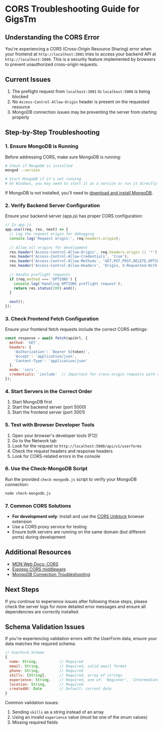 # CORS Troubleshooting Guide for GigsTm

## Understanding the CORS Error

You're experiencing a CORS (Cross-Origin Resource Sharing) error when your frontend at `http://localhost:3001` tries to access your backend API at `http://localhost:5000`. This is a security feature implemented by browsers to prevent unauthorized cross-origin requests.

## Current Issues

1. The preflight request from `localhost:3001` to `localhost:5000` is being blocked
2. No `Access-Control-Allow-Origin` header is present on the requested resource
3. MongoDB connection issues may be preventing the server from starting properly

## Step-by-Step Troubleshooting

### 1. Ensure MongoDB is Running

Before addressing CORS, make sure MongoDB is running:

```bash
# Check if MongoDB is installed
mongod --version

# Start MongoDB if it's not running
# On Windows, you may need to start it as a service or run it directly
```

If MongoDB is not installed, you'll need to [download and install MongoDB](https://www.mongodb.com/try/download/community).

### 2. Verify Backend Server Configuration

Ensure your backend server (app.js) has proper CORS configuration:

```javascript
// In app.js
app.use((req, res, next) => {
  // Log the request origin for debugging
  console.log('Request origin:', req.headers.origin);
  
  // Allow all origins for development
  res.header('Access-Control-Allow-Origin', req.headers.origin || '*');
  res.header('Access-Control-Allow-Credentials', 'true');
  res.header('Access-Control-Allow-Methods', 'GET,PUT,POST,DELETE,OPTIONS');
  res.header('Access-Control-Allow-Headers', 'Origin, X-Requested-With, Content-Type, Accept, Authorization');
  
  // Handle preflight requests
  if (req.method === 'OPTIONS') {
    console.log('Handling OPTIONS preflight request');
    return res.status(200).end();
  }
  
  next();
});
```

### 3. Check Frontend Fetch Configuration

Ensure your frontend fetch requests include the correct CORS settings:

```javascript
const response = await fetch(apiUrl, {
  method: 'GET',
  headers: {
    'Authorization': `Bearer ${token}`,
    'Accept': 'application/json',
    'Content-Type': 'application/json'
  },
  mode: 'cors',
  credentials: 'include'  // Important for cross-origin requests with credentials
});
```

### 4. Start Servers in the Correct Order

1. Start MongoDB first
2. Start the backend server (port 5000)
3. Start the frontend server (port 3001)

### 5. Test with Browser Developer Tools

1. Open your browser's developer tools (F12)
2. Go to the Network tab
3. Look for the request to `http://localhost:5000/api/v1/userforms`
4. Check the request headers and response headers
5. Look for CORS-related errors in the console

### 6. Use the Check-MongoDB Script

Run the provided `check-mongodb.js` script to verify your MongoDB connection:

```bash
node check-mongodb.js
```

### 7. Common CORS Solutions

- **For development only**: Install and use the [CORS Unblock](https://chrome.google.com/webstore/detail/cors-unblock/lfhmikememgdcahcdlaciloancbhjino) browser extension
- Use a CORS proxy service for testing
- Ensure both servers are running on the same domain (but different ports) during development

## Additional Resources

- [MDN Web Docs: CORS](https://developer.mozilla.org/en-US/docs/Web/HTTP/CORS)
- [Express CORS middleware](https://expressjs.com/en/resources/middleware/cors.html)
- [MongoDB Connection Troubleshooting](https://www.mongodb.com/docs/manual/reference/connection-string/)

## Next Steps

If you continue to experience issues after following these steps, please check the server logs for more detailed error messages and ensure all dependencies are correctly installed.

## Schema Validation Issues

If you're experiencing validation errors with the UserForm data, ensure your data matches the required schema:

```javascript
// UserForm Schema
{
  name: String,          // Required
  email: String,         // Required, valid email format
  phone: String,         // Required
  skills: [String],      // Required, array of strings
  experience: String,    // Required, one of: 'Beginner', 'Intermediate', 'Expert'
  location: String,      // Required
  createdAt: Date        // Default: current date
}
```

Common validation issues:
1. Sending `skills` as a string instead of an array
2. Using an invalid `experience` value (must be one of the enum values)
3. Missing required fields